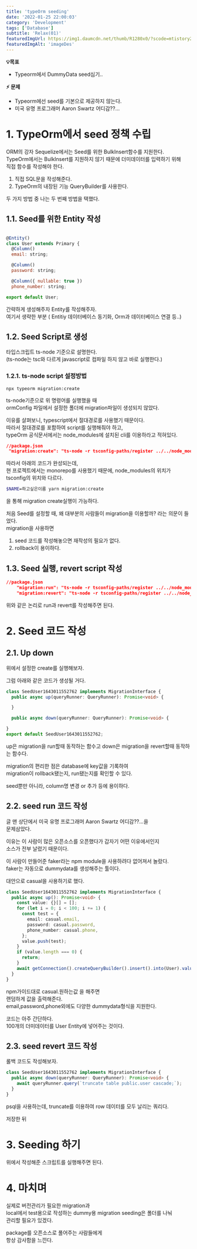 ```yaml
---
title: 'typeOrm seeding'
date: '2022-01-25 22:00:03'
category: 'Development'
tags: ['Database']
subtitle: 'Relax(01)'
featuredImgUrl: https://img1.daumcdn.net/thumb/R1280x0/?scode=mtistory2&fname=https%3A%2F%2Fblog.kakaocdn.net%2Fdn%2FbpPIw7%2FbtrrDydq1ND%2FPC2UdAAbMVWw7PKAjtyr3k%2Fimg.png
featuredImgAlt: 'imageDes'
---
```


**💡목표**

- Typeorm에서 DummyData seed심기..

**⚡ 문제**

- Typeorm에선 seed를 기본으로 제공하지 않는다.
- 미국 유명 프로그래머 Aaron Swartz 어디감??...

# 1. TypeOrm에서 seed 정책 수립

ORM의 강자 Sequelize에서는 Seed를 위한 BulkInsert함수를 지원한다.  
TypeOrm에서는 BulkInsert를 지원하지 않기 때문에 더미데이터를 입력하기 위해  
직접 함수를 작성해야 한다.

1. 직접 SQL문을 작성해준다.
2. TypeOrm의 내장된 기능 QueryBuilder를 사용한다.

두 가지 방법 중 나는 두 번째 방법을 택했다.

## 1.1. Seed를 위한 Entity 작성

```javascript

@Entity()
class User extends Primary {
  @Column()
  email: string;

  @Column()
  password: string;

  @Column({ nullable: true })
  phone_number: string;

export default User;
```

간략하게 생성해주자 Entity를 작성해주자.  
여기서 생략한 부분 ( Entitiy 데이터베이스 동기화, Orm과 데이터베이스 연결 등..)

## 1.2. Seed Script로 생성

타입스크립트 ts-node 기준으로 설명한다.  
(ts-node는 tsc와 다르게 javascript로 컴파일 하지 않고 바로 실행한다.)

### 1.2.1. ts-node script 설정방법

```
npx typeorm migration:create
```

ts-node기준으로 위 명령어를 실행했을 때  
ormConfig 파일에서 설정한 폴더에 migration파일이 생성되지 않았다.

이유를 살펴보니, typescript에서 절대경로를 사용했기 때문이다.  
따라서 절대경로를 포함하여 script를 실행해줘야 하고,  
typeOrm 공식문서에서는 node_modules에 설치된 cli를 이용하라고 적혀있다.

```json
//package.json
 "migration:create": "ts-node -r tsconfig-paths/register ../../node_modules/typeorm/cli.js migration:create -n $NAME"
```

따라서 아래의 코드가 완성되는데,  
현 프로젝트에서는 monorepo를 사용했기 때문에, node_modules의 위치가 tsconfig의 위치와 다르다.

```bash
$NAME=하고싶은이름 yarn migration:create
```

을 통해 migration create실행이 가능하다.

처음 Seed를 설정할 때, 왜 대부분의 사람들이 migration을 이용할까? 라는 의문이 들었다.  
migration을 사용하면

1.  seed 코드를 작성해놓으면 재작성의 필요가 없다.
2.  rollback이 용이하다.

## 1.3. Seed 실행, revert script 작성

```json
//package.json
    "migration:run": "ts-node -r tsconfig-paths/register ../../node_modules/typeorm/cli.js migration:run",
    "migration:revert": "ts-node -r tsconfig-paths/register ../../node_modules/typeorm/cli.js migration:revert",
```

위와 같은 논리로 run과 revert를 작성해주면 된다.

# 2. Seed 코드 작성

## 2.1. Up down

위에서 설정한 create를 실행해보자.

그럼 아래와 같은 코드가 생성될 거다.

```typescript
class SeedUser1643011552762 implements MigrationInterface {
  public async up(queryRunner: QueryRunner): Promise<void> {

  }

  public async down(queryRunner: QueryRunner): Promise<void> {

}
export default SeedUser1643011552762;
```

up은 migration을 run할때 동작하는 함수고
down은 migration을 revert할때 동작하는 함수다.

migration의 편리한 점은 database에 key값을 기록하여  
migration이 rollback됐는지, run됐는지를 확인할 수 있다.

seed뿐만 아니라, column명 변경 or 추가 등에 용이하다.

## 2.2. seed run 코드 작성

글 맨 상단에서 미국 유명 프로그래머 Aaron Swartz 어디감??...을  
문제삼았다.

이유는 이 사람이 많은 오픈소스를 오픈했다가 갑자기 어떤 이유에서인지  
소스가 전부 날렸기 때문이다.

이 사람이 만들어준 faker라는 npm module을 사용하려다 없어져서 놀랐다.  
faker는 자동으로 dummydata를 생성해주는 툴이다.

대안으로 casual을 사용하기로 했다.

```typescript
class SeedUser1643011552762 implements MigrationInterface {
  public async up(): Promise<void> {
    const value: {}[] = [];
    for (let i = 0; i < 100; i += 1) {
      const test = {
        email: casual.email,
        password: casual.password,
        phone_number: casual.phone,
      };
      value.push(test);
    }
    if (value.length === 0) {
      return;
    }
    await getConnection().createQueryBuilder().insert().into(User).values(value).execute();
  }
}
```

npm가이드대로 casual.원하는값 을 해주면  
랜덤하게 값을 출력해준다.  
email,password,phone외에도 다양한 dummydata형식을 지원한다.

코드는 아주 간단하다.  
100개의 더미데이터를 User Entity에 넣어주는 것이다.

## 2.3. seed revert 코드 작성

롤백 코드도 작성해보자.

```typescript
class SeedUser1643011552762 implements MigrationInterface {
  public async down(queryRunner: QueryRunner): Promise<void> {
    await queryRunner.query(`truncate table public.user cascade;`);
  }
}
```

psql을 사용하는데, truncate를 이용하여 row 데이터를 모두 날리는 쿼리다.

저장한 뒤

# 3. Seeding 하기

위에서 작성해준 스크립트를 실행해주면 된다.

# 4. 마치며

실제로 버전관리가 필요한 migration과  
local에서 test용으로 작성하는 dummy용 migration seeding은 폴더를 나눠  
관리할 필요가 있겠다.

package를 오픈소스로 풀어주는 사람들에게  
항상 감사함을 느낀다.
